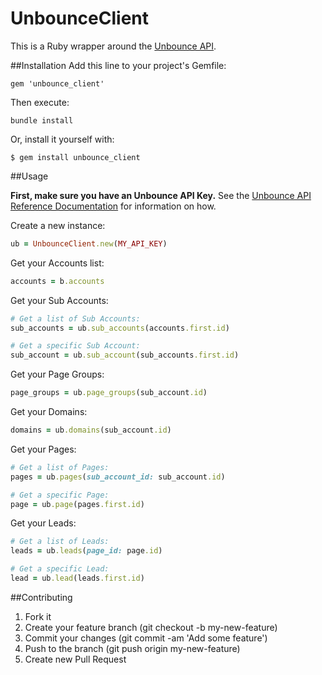 # UnbounceClient

This is a Ruby wrapper around the [Unbounce API](https://api.unbounce.com).

##Installation
Add this line to your project's Gemfile:

```
gem 'unbounce_client'
```

Then execute:

```
bundle install
```

Or, install it yourself with:

```
$ gem install unbounce_client
```

##Usage

**First, make sure you have an Unbounce API Key.** See the [Unbounce API Reference Documentation](https://api.unbounce.com/doc) for information on how.

Create a new instance:

```Ruby
ub = UnbounceClient.new(MY_API_KEY)
```

Get your Accounts list:

```Ruby
accounts = b.accounts
```

Get your Sub Accounts:

```Ruby
# Get a list of Sub Accounts:
sub_accounts = ub.sub_accounts(accounts.first.id)

# Get a specific Sub Account:
sub_account = ub.sub_account(sub_accounts.first.id)
```

Get your Page Groups:

```Ruby
page_groups = ub.page_groups(sub_account.id)
```

Get your Domains:

```Ruby
domains = ub.domains(sub_account.id)
```

Get your Pages:

```Ruby
# Get a list of Pages:
pages = ub.pages(sub_account_id: sub_account.id)

# Get a specific Page:
page = ub.page(pages.first.id)
```

Get your Leads:

```Ruby
# Get a list of Leads:
leads = ub.leads(page_id: page.id)

# Get a specific Lead:
lead = ub.lead(leads.first.id)
```

##Contributing
1. Fork it
2. Create your feature branch (git checkout -b my-new-feature)
3. Commit your changes (git commit -am 'Add some feature')
4. Push to the branch (git push origin my-new-feature)
5. Create new Pull Request
